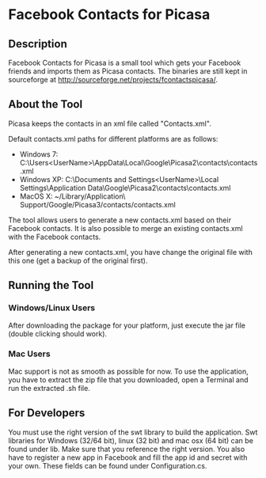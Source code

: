 ﻿# Facebook Contacts for Picasa

## Description

Facebook Contacts for Picasa is a small tool which gets your Facebook friends and imports them as Picasa contacts. The binaries are still kept in sourceforge at http://sourceforge.net/projects/fcontactspicasa/.

## About the Tool

Picasa keeps the contacts in an xml file called "Contacts.xml".

Default contacts.xml paths for different platforms are as follows:

- Windows 7:    C:\Users\<UserName>\AppData\Local\Google\Picasa2\contacts\contacts.xml
- Windows XP:   C:\Documents and Settings\<UserName>\Local Settings\Application Data\Google\Picasa2\contacts\contacts.xml
- MacOS X:      ~/Library/Application\ Support/Google/Picasa3/contacts/contacts.xml

The tool allows users to generate a new contacts.xml based on their Facebook contacts. It is also possible to merge an existing contacts.xml with the Facebook contacts.

After generating a new contacts.xml, you have change the original file with this one (get a backup of the original first).

## Running the Tool

### Windows/Linux Users

After downloading the package for your platform, just execute the jar file (double clicking should work). 

### Mac Users

Mac support is not as smooth as possible for now. To use the application, you have to extract the zip file that you downloaded, open a Terminal and run the extracted .sh file.

## For Developers

You must use the right version of the swt library to build the application. Swt libraries for Windows (32/64 bit), linux (32 bit) and mac osx (64 bit) can be found under lib. Make sure that you reference the right version.  You also have to register a new app in Facebook and fill the app id and secret with your own. These fields can be found under Configuration.cs.
